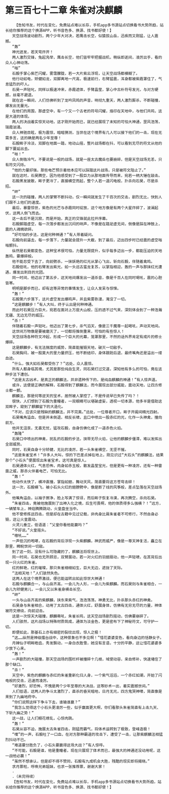 # 第三百七十二章 朱雀对决麒麟
        【告知书友，时代在变化，免费站点难以长存，手机app多书源站点切换看书大势所趋，站长给你推荐的这个换源APP，听书音色多、换源、找书都好使！】
       天空战场波动剧烈，两个少年大对决，若鹰击长空，似猿拔山岳，迅疾而又刚猛，让人震撼。
       “轰”
       神光迸发，若天穹炸开！
       两人激烈交锋，兔起凫举，鹰击长空，他们皆牢牢把握战机，稍纵即逝间，凌厉出手，看的众人心神动荡。
       “嗡”
       石毅手掌心紫芒闪耀，雾霭朦胧，若一大片紫云浮现，让天空战场都模糊了。
       他行动如电，矫健如龙，双脚离地一尺高，极速前行，右臂猛震，浑身都被紫霞罩住了，气息猛烈的吓人。
       石昊一声轻叱，同样以极速冲来，赤霞遮体，手臂晶莹，掌心中古朴符号发光，与对方硬撼，丝毫不避退。
       就在这一瞬间，人们仿佛听到了龙吟凤鸣的声音，响彻九重天，两人激烈厮杀，不断碰撞，爆发出无量光。
       在他们的周围，那虚空中，有一个又一个古老的符号闪耀，烙印在天地中，与他们共鸣，这是大道的体现。
       两人的决战着实惊天动地，这才刚开始而已，就已经展现了未知的可怕大神通，罡风浩荡，瑞霞汹涌。
       众人神驰目眩，极为震惊，暗暗猜测，当世在这个境界有几人可以接下他们的一击，现在无需多言，这的确是两名少年至尊！
       石毅眸子冷淡，双脚在地面一踏，地动山摇，整片战场都在抖，可以看到无尽的符文从他的脚下蔓延出去。
       “咝！”
       众人倒吸冷气，不要说是一般的战场，就是一座太古魔岳也要崩碎，但是天空战场无恙，只有符文闪烁。
       “他的力量好强，那些电芒预示着他本应可以踩踏这片战场，只是被符文阻止了。”
       就在这时，石昊腾空，因为他感受到了一股巨力从那地面传导而来，宛若一柄大锤在敲击。
       石毅黑发披散，眸子更冷了，直接横空而起，整个人若一道闪电般，扑杀向石昊，尽是杀招。
       “砰”
       这一次的碰撞，两人的掌臂不断抖动，仅一瞬间就发生了千百次的交击，剧烈无比，快到人们跟不上他们的速度。
       最后，暴雷惊世，紫色的光芒与赤霞同时绽放，这个地方像是有两个大星炸碎了，波澜起伏，这两人倒飞而去。
       这一击后不是沉寂，而是开始，真正的交锋就此拉开序幕。
       石毅脚踏虚空，每一次落步都发出沉闷的响声，不像是在踏足虚无间，倒像是踩在神鼓上，震的人魂魄欲碎。
       “好可怕的步法，这是何种神通？”有人带着疑问。
       石毅向前逼去，每一步落下，力量就会提升一大截，到了最后，迈出四步时已经震的虚空嗡嗡颤抖。
       纵然是石昊都变色，这种宝术很可怕，力量无限提升，似乎每多迈出一步，都能压迫的天地轰鸣，要爆碎般。
       他不能忍受下去了，向前劈杀，一抹妖艳的红光从掌心飞出，斩向石毅，伴随着禽鸣。
       石毅低吼，他的右臂发出紫光，如一头远古蛮龙复苏，以掌指相迎，轰的一声与那抹红光遭遇，爆发出刺目的光团。
       同一时间，他迈出了第五步，这天地间爆发出一道杀音，像是千百人在同时喝吼，震的心胆皆寒。
       明明是脚步而已，却有这等异常的事情发生，让众人发呆与惊悚。
       “轰！”
       石毅第六步落下，这片虚空发出爆鸣声，并且紫雾弥漫，淹没了一切。
       “这是麒麟步！”有人大叫，终于认出是何种神通。
       而此时石昊压力巨大，宛若在面对上万座大山般，压的透不过气来，深刻体会到了一种浩瀚无疆、无边无尽的威压。
       “杀！”
       伴随着石毅一声轻叱，他迈出了第七步，杀气滔天，像是三千魔尊一起喝吼，声动天地间。
       这世间万物像是要被磨灭了，一切都将推倒重来，可怕的有些惊人！
       天空战场各种符文冲起，形成一个巨大的光幕，笼罩那里，不然的话外界肯定有成片的修士爆碎。
       这是麒麟步，有无法揣度的威势，简直能摧毁天地，破灭一切敌手。
       石昊胸闷，被一股莫大的里力量挤压，他不断结印，身体踉跄后退，最终嘴角还是溢出一缕血迹。
       “什么，强大如石昊都受伤了？”远处，众人震惊。
       所有人都身临其境，尤其是那些纯血生灵，同石昊打过交道，深知他有多么的可怕，竟在这种步法下遭创。
       “这是太古凶术，是真正的麒麟法，并非遗种传下的，是纯血麒麟的神通！”有人惊声道。
       或许，这便是正确的解释，石毅得到了麒麟法，而今展现出部分威能，震动天地，让四方修士都一颤。
       麒麟法，那是何等逆天的宝术，居然被人掌控了，不是传说早已失传了吗？！
       很快，人们想到了石毅为重瞳者，一双眼睛可以堪破虚妄，透视一切本源，他多半是借助这双眸子，窥到了麒麟留下的大造化。
       “不对，应该只是残缺的麒麟法，并不完美。”远处，一位尊者开口，眸子开阖间精光四射。
       石昊嘴角溢血，但是并未倒退，相反长啸，且口中喷出一股赤红的光，化作一头神禽，撞向前方。
       他并无沮丧，无喜无忧，猛攻石毅，自身仿佛化成了一道赤色火焰。
       “轰隆”
       石昊口中喷出的神禽，扰乱的石毅的步法，挟带无尽火焰，让他的麒麟步僵滞，难以发挥出全部威势。
       同时，石昊自身十分矫健，无比的凌厉，若一头朱雀横空，无坚不摧。
       “这是朱雀宝术！”许多人大叫，惊的下巴差点掉在地上，刚见识过“大石头”的麒麟法，结果那个“小石头”便展现出朱雀宝术，这可真是惊人。
       石昊通体火红，气息恐怖，肉身如赤玉般，散发晶莹宝光，但是更有一种凌厉，还有一种雷霆之威，那赤火伴着电芒，可怕无比。
       “轰！”
       他动作太快了，横冲直撞，掌指如翅，舞动天风，简直要将这方苍穹击碎！
       这一次，石毅横飞，被小石头火红的翅膀劈中，像是断了线的风筝般，差点坠落在天空战场外。
       他嘴角溢血，以袖子擦净，脸上写满了惊讶，而后眸子恢复冷漠，再次腾空，杀向石昊。
       “朱雀四击，竟被他施展到了出神入化之境，后生可畏啊，他的体质得多么强横？！”远方，一辆辇车上，神焰腾腾跳动，火皇盘坐当中。
       他不曾修炼这四击，但是却在古籍中见过记载，非肉身比肩朱雀者不可修行，不然自身必毁，这让火皇震动。
       火灵儿垂立，低语道：“父皇你看他能赢吗？”
       “不好说。”火皇摇头。
       “嗷吼……”
       一声低沉的咆哮，在石毅的背后浮现一头紫麒麟，神武而威严，像是一尊天神复活，矗立在那里，睥睨世间一切敌。
       到了这一刻，没有什么可隐藏的了，麒麟法将现世上。
       同一时间，石昊也无所顾忌，双臂展动，若一对火红的羽翅扇动，他一声轻啸，在其背后出现一只火红的朱雀。
       红的鲜艳，红的璀璨，那只朱雀栩栩如生，巨大无边，遮拢了天际。
       “法相天地！”人们骇然失色。
       这两人在这个境界激战，便已能运转出如此惊世大神通！
       石毅与麒麟合一，与山岳齐高，一会儿为人形，一会儿为紫麒麟。而石昊则与朱雀相合，一会儿为矫健男儿，一会儿又以朱雀身横击长空。
       “砰”
       一头与山岳齐高的紫麒麟，挟东来紫气，浩浩荡荡，神勇无比，扑杀那头赤红的神禽。
       石昊身与朱雀相合，动用了太古四击，通体火红，舒展身体，仿佛有无穷无尽的力量，神体被符文缭绕，向前迎击。
       这是一次惊天大碰撞，麒麟嘶吼，朱雀长鸣，这天空战场剧烈摇动，仿佛要崩碎了。
       人们骇然，这片战场以特殊材质筑成，通体为淡金色，更是密布下了神秘符文，可守护一切。
       即便如此，那基石上亦有细密的裂纹出现，惊人之极！
       “这……纵然是神级擂台战中，这种景象也不多见啊！”惜花婆婆变色，看向身边的恬静女子。
       月婵仙子明眸皓齿，秀发飘动，一身白衣胜雪，她没有言语，十分的平静，这让惜花婆婆多少放下心来。
       “轰！”
       一声剧烈的大碰撞，那天空战场的围栏杆被撞碎十几根，域使动容，亲自修补，快速堵住了那个缺口。
       “杀！”
       天空中，紫色的麒麟与赤红的朱雀重新化归人身，一个紫气滔滔，一个赤红如潮，开始了闪电般的交击，迅速而凌厉。
       “好激烈，好恐怖，不愧是两个少年至尊的大决战，这等妙术一出，着实震撼世间。”
       人们低语，这两人的争斗太激烈了，直杀的昏天暗地，日月无光，四方鬼哭神嚎，简直像是来到了九幽地府中。
       “你们说照这样下争斗下去，谁输谁赢？”
       “我怎么觉得这个小石头更凌厉一些，似乎赢面更大啊，你们看那头朱雀简直有上击九天、下斩九幽之势！”
       这一战，让人们眼花缭乱，心惊肉跳。
       “轰！”
       石昊从容不迫，施展太古朱雀四击，刚猛而霸气，将体术运转到了极致，登峰造极！
       “噗”的一声，石毅吐了一口血，在对方那种霸道的攻击下，遭受了一击，让那紫麒麟法相猛烈抖动不已。
       “难道要分胜负了，小石头要赢得这场大战？”有人惊呼。
       “不可能，石毅是谁，他是重瞳者，现在只展现了体术而已，最强大的神通还没动用呢，这一战他必赢！”
       “虽然不想承认，但是却不得不赞同，石毅有九成机会大胜，残酷的现实即将揭晓。”
       求月票啦，呼唤兄弟姐妹，也求一张推荐票，谢谢大家！
       .
       .（未完待续）
       【告知书友，时代在变化，免费站点难以长存，手机app多书源站点切换看书大势所趋，站长给你推荐的这个换源APP，听书音色多、换源、找书都好使！】